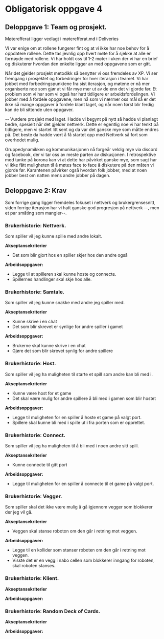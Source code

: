 # Obligatorisk oppgave 4
## Deloppgave 1: Team og prosjekt.

Møterefferat ligger vedlagt i møterefferat.md i Deliveries

Vi var enige om at rollene fungerer fint og at vi ikke har noe behov for å oppdatere rollene. Dette tas jevnlig opp hvert møte for å sjekke at alle er fornøyde med rollene. Vi har holdt oss til 1-2 møter i uken der vi har en brief og diskuterer hvordan den enkelte ligger an med oppgavene som er gitt. 

Når det gjelder prosjekt metodikk så benytter vi oss fremdeles av XP. Vi ser fremgang i prosjektet og forbedringer for hver iterasjon i teamet. Vi har jobbet med forbedringspunktene fra sist iterasjon, og møtene er nå mer organiserte noe som gjør at vi får mye mer ut av de enn det vi gjorde før.
Et problem som vi har som vi også har hatt tidligere er arbeidsfordelingen. Vi jobber med å fordele oppgavene, men nå som vi nærmer oss mål så er det ikke så mange oppgaver å fordele blant laget, og når noen først blir ferdig kan de bli sittende uten oppgaver. 


-- Vurdere prosjekt med laget.
Hadde vi begynt på nytt så hadde vi planlagt bedre, spesielt når det gjelder nettverk. Dette er egentlig noe vi har tenkt på tidligere, men vi startet litt sent og da var det ganske mye som måtte endres på. Det beste da hadde vært å få startet opp med Nettverk så fort som overhodet mulig.

Gruppedynamikken og kommunikasjonen nå forgeår veldig mye via discord og facebook, der vi tar oss av meste parten av diskusjonen. I retrospektive med tanke på korona kan vi at dette har påvirket ganske mye,
som sagt har vi ikke fått muligheten til å møtes face to face å diskutere på den måten vi gjorde før. Karantenen påvirker også hvordan folk jobber, med at noen jobber best om natten mens andre jobber på dagen.

## Deloppgave 2: Krav
Som forrige gang ligger fremdeles fokuset i nettverk og brukergrensesnitt, siden forrige iterasjon har vi hatt ganske god progresjon på nettverk --, men et par småting som mangler--.

### Brukerhistorie: Nettverk.
Som spiller vil jeg kunne spille med andre lokalt.

**Akseptansekriterier**
* Det som blir gjort hos en spiller skjer hos den andre også

**Arbeidsoppgaver:**
* Legge til at spilleren skal kunne hoste og connecte.
* Spillernes handlinger skal skje hos alle.

### Brukerhistorie: Samtale.
Som spiller vil jeg kunne snakke med andre jeg spiller med.

**Akseptansekriterier**
* Kunne skrive i en chat
* Det som blir skrevet er synlige for andre spiller i gamet

**Arbeidsoppgaver:**
* Brukerne skal kunne skrive i en chat
* Gjøre det som blir skrevet synlig for andre spillere

### Brukerhistorie: Host.
Som spiller vil jeg ha muligheten til starte et spill som andre kan bli med i.

**Akseptansekriterier**
* Kunne være host for et game
* Det skal være mulig for andre spillere å bli med i gamen som blir hostet

**Arbeidsoppgaver:**
* Legge til muligheten for en spiller å hoste et game på valgt port.
* Spillere skal kunne bli med i spille ut i fra porten som er opprettet.

### Brukerhistorie: Connect.
Som spiller vil jeg ha muligheten til å bli med i noen andre sitt spill.

**Akseptansekriterier**
* Kunne connecte til gitt port

**Arbeidsoppgaver:**
* Legge til muligheten for en spiller å connecte til et game på valgt port.

### Brukerhistorie: Vegger.
Som spiller skal det ikke være mulig å gå igjennom vegger som blokkerer der jeg vil gå.

**Akseptansekriterier**
* Veggen skal stanse roboton om den går i retning mot veggen.

**Arbeidsoppgaver:**
* Legge til en kollider som stanser roboten om den går i retning mot veggen.
* Visste det er en vegg i nabo cellen som blokkerer inngang for roboten, skal roboten stanses.

### Brukerhistorie: Klient.

**Akseptansekriterier**


**Arbeidsoppgaver:**

### Brukerhistorie: Random Deck of Cards.

**Akseptansekriterier**


**Arbeidsoppgaver:**
